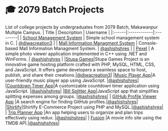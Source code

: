 # 🎓 2079 Batch Projects

List of college projects by undergraduates from 2079 Batch, Makawanpur Multiple Campus.
| Title | Description | Username |
|:------|:------------|:---------|
| [School Management System](https://github.com/diwacreation3/sms) | Simple school management system in C. | [@diwacreation3](https://github.com/diwacreation3) |
| [Mall Information Managment System](https://github.com/ashishshres/Mall-Info-Sys) | Console-based Mall Information Managment System. | [@ashishshres](https://github.com/ashishshres) |
| [Pexel](https://github.com/ashishshres/Pexel) | A simple photo viewer application implemented in C++ using .NET and WinForms. | [@ashishshres](https://github.com/ashishshres) |
|[Stupa Games](https://github.com/diwacreation3/Stupa-games)|Stupa Games Project is an innovative game hosting platform crafted with PHP, MySQL, HTML, CSS, and JavaScript. It offers game developers a seamless space to host, publish, and share their creations.|[@diwacreation3](https://github.com/diwacreation3)|
|[Music Player App](https://github.com/ashishshres/Music-Player)|A user-friendly music player app using JavaScript. |[@ashishshres](https://github.com/ashishshres)|
|[Countdown Timer App](https://github.com/ashishshres/Countdown-Timer)|A customizable countdown timer application using JavaScript. |[@ashishshres](https://github.com/ashishshres)|
|[Bill Splitter App](https://github.com/ashishshres/Bill-Split-App)|JavaScript app that simplifies splitting expenses among groups. |[@ashishshres](https://github.com/ashishshres)|
| [GitHub Profile Viewer App](https://github.com/ashishshres/GitHub-Profile-Viewer) |A search engine for finding GitHub profiles.|[@ashishshres](https://github.com/ashishshres)|
|[Shirtify](https://github.com/ashishshres/Shirtify)|Shirtify E-Commerce Project using PHP and MySQL.|[@ashishshres](https://github.com/ashishshres)|
| [Trip Planner App](https://github.com/ashishshres/Redux-Trip-Planner) |An app helping users to organize and plan trips effectively using redux. |[@ashishshres](https://github.com/ashishshres)|
| [Fusion](https://github.com/ashishshres/Fusion-Movie-App-React) |A movie info site using the TMDB API.|[@ashishshres](https://github.com/ashishshres)|
